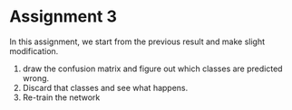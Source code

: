 # Assignment 3

In this assignment, we start from the previous result and make slight modification.

1. draw the confusion matrix and figure out which classes are predicted wrong.
2. Discard that classes and see what happens.
3. Re-train the network
